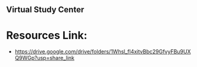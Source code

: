 ## Virtual Study Center

# Resources Link:
- https://drive.google.com/drive/folders/1Whsl_fl4xitvBbc29GfvyFBu9UXQ9WGp?usp=share_link